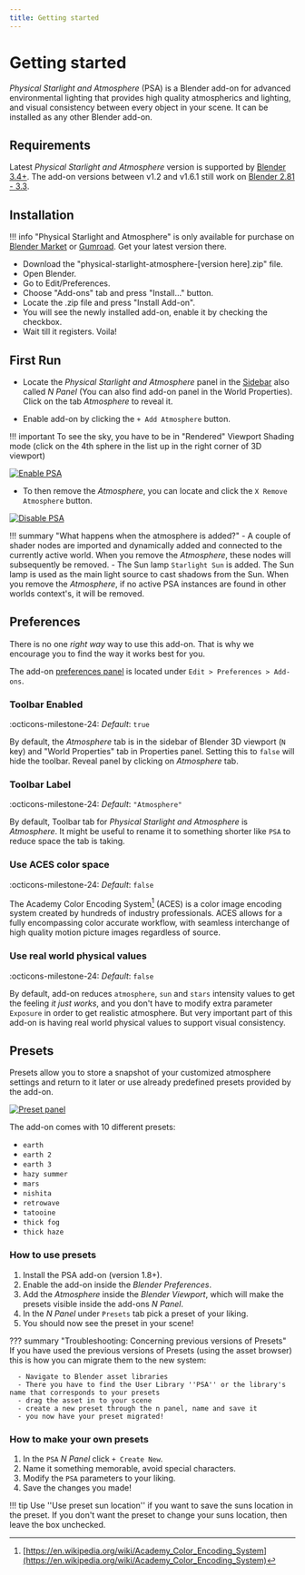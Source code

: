```yaml
---
title: Getting started
---
```


# Getting started

_Physical Starlight and Atmosphere_ (PSA)  is a Blender add-on for advanced environmental lighting that provides high quality atmospherics
and lighting, and visual consistency between every object in your scene. It can be installed as any other Blender add-on.

## Requirements

Latest _Physical Starlight and Atmosphere_ version is supported by [Blender 3.4+](https://www.blender.org/).
The add-on versions between v1.2 and v1.6.1 still work on [Blender 2.81 - 3.3](https://www.blender.org/).

## Installation

!!! info
    "Physical Starlight and Atmosphere" is only available for purchase on
    [Blender Market](https://blendermarket.com/products/physical-starlight-and-atmosphere) or [Gumroad](https://gumroad.com/l/PSaA).
    Get your latest version there.

- Download the "physical-starlight-atmosphere-[version here].zip" file.
- Open Blender.
- Go to Edit/Preferences. 
- Choose "Add-ons" tab and press "Install..." button. 
- Locate the .zip file and press "Install Add-on".
- You will see the newly installed add-on, enable it by checking the checkbox. 
- Wait till it registers. Voila!

## First Run
- Locate the _Physical Starlight and Atmosphere_ panel in the [Sidebar](https://docs.blender.org/manual/en/latest/interface/window_system/regions.html#sidebar)
also called _N Panel_ (You can also find add-on panel in the World Properties). Click on the tab _Atmosphere_ to reveal it.

- Enable add-on by clicking the `+ Add Atmosphere` button.
 
!!! important
    To see the sky, you have to be in "Rendered" Viewport Shading mode (click on the 4th sphere in the list up in the right corner of 3D viewport)

[![Enable PSA](img/ENABLE_PSA.jpg)](img/ENABLE_PSA.jpg)

- To then remove the _Atmosphere_, you can locate and click the `X Remove Atmosphere` button.

[![Disable PSA](img/DISABLE_PSA.jpg)](img/DISABLE_PSA.jpg)

!!! summary "What happens when the atmosphere is added?"
    - A couple of shader nodes are imported and dynamically added and connected to the currently active world. When you remove the _Atmosphere_, these nodes will subsequently be removed.
    - The Sun lamp `Starlight Sun` is added. The Sun lamp is used as the main light source to cast shadows from the Sun. When you remove the _Atmosphere_, if no active PSA instances are found in other worlds context's, it will be removed.


## Preferences
There is no one _right way_ way to use this add-on. That is why we encourage you to find the way
it works best for you. 

The add-on [preferences panel](img/UI/UI_preferences.jpg) is located under
`Edit > Preferences > Add-ons`.

### Toolbar Enabled
:octicons-milestone-24: _Default_: `true`

By default, the _Atmosphere_ tab is in the sidebar of Blender 3D viewport (`N` key) and "World Properties" tab in
Properties panel. Setting this to `false` will hide the toolbar. Reveal panel by clicking on _Atmosphere_ tab. 

### Toolbar Label
:octicons-milestone-24: _Default_: `"Atmosphere"`

By default, Toolbar tab for _Physical Starlight and Atmosphere_ is _Atmosphere_. It might be useful to rename it
to something shorter like `PSA` to reduce space the tab is taking. 

### Use ACES color space
:octicons-milestone-24: _Default_: `false`

The Academy Color Encoding System[^1] (ACES) is a color image encoding system created by hundreds of industry professionals. ACES allows for a fully encompassing color accurate workflow, with seamless interchange of high quality motion picture images regardless of source.


### Use real world physical values
:octicons-milestone-24: _Default_: `false`

By default, add-on reduces `atmosphere`, `sun` and `stars` intensity values to get the feeling _it just works_, and you 
don't have to modify extra parameter `Exposure` in order to get realistic atmosphere. But very important part of this 
add-on is having real world physical values to support visual consistency.

<!-- ### Experimental Features
:octicons-milestone-24: _Default_: `false`

Enables features that may not be fully functional and tested for all cases. Current list of experimental features:

* [Binary Sun](/psa/binary-sun/) -->

[^1]: [https://en.wikipedia.org/wiki/Academy_Color_Encoding_System](https://en.wikipedia.org/wiki/Academy_Color_Encoding_System)


## Presets

Presets allow you to store a snapshot of your customized atmosphere settings and return to it later or use already predefined presets provided by the add-on.

[![Preset panel](img/PRESET_PANEL.jpg)](img/PRESET_PANEL.jpg)

The add-on comes with 10 different presets:

- `earth`
- `earth 2`
- `earth 3`
- `hazy summer`
- `mars`
- `nishita`
- `retrowave`
- `tatooine`
- `thick fog`
- `thick haze`
  
### How to use presets

1. Install the PSA add-on (version 1.8+).
2. Enable the add-on inside the *Blender Preferences*.
3. Add the *Atmosphere* inside the *Blender Viewport*, which will make the presets visible inside the add-ons _N Panel_.
4. In the _N Panel_ under `Presets` tab pick a preset of your liking.
5. You should now see the preset in your scene!

??? summary "Troubleshooting: Concerning previous versions of Presets"     
    If you have used the previous versions of Presets (using the asset browser) this is how you can migrate them to the new system:
                
      - Navigate to Blender asset libraries
      - There you have to find the User Library ''PSA'' or the library's name that corresponds to your presets
      - drag the asset in to your scene
      - create a new preset through the n panel, name and save it
      - you now have your preset migrated!
        

### How to make your own presets

1. In the `PSA` _N Panel_ click `+ Create New`.
2. Name it something memorable, avoid special characters.
3. Modify the `PSA` parameters to your liking.
4. Save the changes you made!

!!! tip 
    Use ''Use preset sun location'' if you want to save the suns location in the preset. If you don't want the preset to change your suns location, then leave the box unchecked.